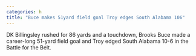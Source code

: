 ```yaml
---
categories: h
title: "Buce makes 51yard field goal Troy edges South Alabama 106"
---
```

DK Billingsley rushed for 86 yards and a touchdown, Brooks Buce made a career-long 51-yard field goal and Troy edged South Alabama 10-6 in the Battle for the Belt.